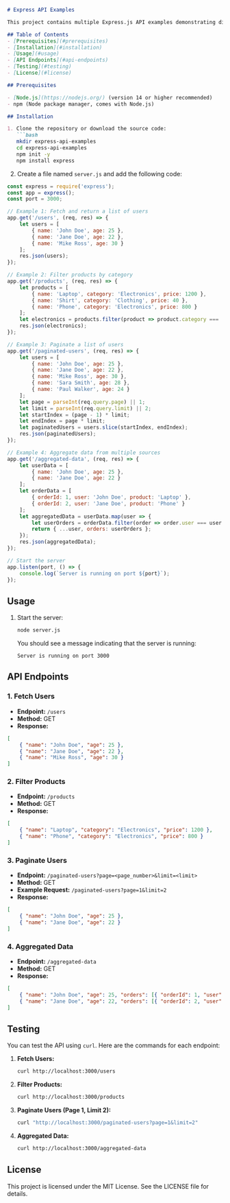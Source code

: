 ```markdown
# Express API Examples

This project contains multiple Express.js API examples demonstrating different use cases of handling data with arrays.

## Table of Contents
- [Prerequisites](#prerequisites)
- [Installation](#installation)
- [Usage](#usage)
- [API Endpoints](#api-endpoints)
- [Testing](#testing)
- [License](#license)

## Prerequisites

- [Node.js](https://nodejs.org/) (version 14 or higher recommended)
- npm (Node package manager, comes with Node.js)

## Installation

1. Clone the repository or download the source code:
   ```bash
   mkdir express-api-examples
   cd express-api-examples
   npm init -y
   npm install express
   ```

2. Create a file named `server.js` and add the following code:

```javascript
const express = require('express');
const app = express();
const port = 3000;

// Example 1: Fetch and return a list of users
app.get('/users', (req, res) => {
    let users = [
        { name: 'John Doe', age: 25 },
        { name: 'Jane Doe', age: 22 },
        { name: 'Mike Ross', age: 30 }
    ];
    res.json(users);
});

// Example 2: Filter products by category
app.get('/products', (req, res) => {
    let products = [
        { name: 'Laptop', category: 'Electronics', price: 1200 },
        { name: 'Shirt', category: 'Clothing', price: 40 },
        { name: 'Phone', category: 'Electronics', price: 800 }
    ];
    let electronics = products.filter(product => product.category === 'Electronics');
    res.json(electronics);
});

// Example 3: Paginate a list of users
app.get('/paginated-users', (req, res) => {
    let users = [
        { name: 'John Doe', age: 25 },
        { name: 'Jane Doe', age: 22 },
        { name: 'Mike Ross', age: 30 },
        { name: 'Sara Smith', age: 28 },
        { name: 'Paul Walker', age: 24 }
    ];
    let page = parseInt(req.query.page) || 1;
    let limit = parseInt(req.query.limit) || 2;
    let startIndex = (page - 1) * limit;
    let endIndex = page * limit;
    let paginatedUsers = users.slice(startIndex, endIndex);
    res.json(paginatedUsers);
});

// Example 4: Aggregate data from multiple sources
app.get('/aggregated-data', (req, res) => {
    let userData = [
        { name: 'John Doe', age: 25 },
        { name: 'Jane Doe', age: 22 }
    ];
    let orderData = [
        { orderId: 1, user: 'John Doe', product: 'Laptop' },
        { orderId: 2, user: 'Jane Doe', product: 'Phone' }
    ];
    let aggregatedData = userData.map(user => {
        let userOrders = orderData.filter(order => order.user === user.name);
        return { ...user, orders: userOrders };
    });
    res.json(aggregatedData);
});

// Start the server
app.listen(port, () => {
    console.log(`Server is running on port ${port}`);
});
```

## Usage

1. Start the server:
   ```bash
   node server.js
   ```
   You should see a message indicating that the server is running:
   ```
   Server is running on port 3000
   ```

## API Endpoints

### 1. Fetch Users
- **Endpoint:** `/users`
- **Method:** GET
- **Response:**
```json
[
    { "name": "John Doe", "age": 25 },
    { "name": "Jane Doe", "age": 22 },
    { "name": "Mike Ross", "age": 30 }
]
```

### 2. Filter Products
- **Endpoint:** `/products`
- **Method:** GET
- **Response:**
```json
[
    { "name": "Laptop", "category": "Electronics", "price": 1200 },
    { "name": "Phone", "category": "Electronics", "price": 800 }
]
```

### 3. Paginate Users
- **Endpoint:** `/paginated-users?page=<page_number>&limit=<limit>`
- **Method:** GET
- **Example Request:** `/paginated-users?page=1&limit=2`
- **Response:**
```json
[
    { "name": "John Doe", "age": 25 },
    { "name": "Jane Doe", "age": 22 }
]
```

### 4. Aggregated Data
- **Endpoint:** `/aggregated-data`
- **Method:** GET
- **Response:**
```json
[
    { "name": "John Doe", "age": 25, "orders": [{ "orderId": 1, "user": "John Doe", "product": "Laptop" }] },
    { "name": "Jane Doe", "age": 22, "orders": [{ "orderId": 2, "user": "Jane Doe", "product": "Phone" }] }
]
```

## Testing

You can test the API using `curl`. Here are the commands for each endpoint:

1. **Fetch Users:**
   ```bash
   curl http://localhost:3000/users
   ```

2. **Filter Products:**
   ```bash
   curl http://localhost:3000/products
   ```

3. **Paginate Users (Page 1, Limit 2):**
   ```bash
   curl "http://localhost:3000/paginated-users?page=1&limit=2"
   ```

4. **Aggregated Data:**
   ```bash
   curl http://localhost:3000/aggregated-data
   ```

## License

This project is licensed under the MIT License. See the LICENSE file for details.
```
